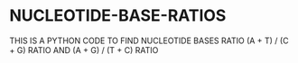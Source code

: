 # NUCLEOTIDE-BASE-RATIOS
THIS IS A PYTHON CODE TO FIND NUCLEOTIDE BASES RATIO (A + T) / (C + G) RATIO AND (A + G) / (T + C) RATIO
